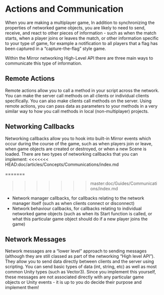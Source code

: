 # Actions and Communication

When you are making a multiplayer game, In addition to synchronizing the properties of networked game objects, you are likely to need to send, receive, and react to other pieces of information - such as when the match starts, when a player joins or leaves the match, or other information specific to your type of game, for example a notification to all players that a flag has been captured in a “capture-the-flag” style game.

Within the Mirror networking High-Level API there are three main ways to communicate this type of information.

## Remote Actions

Remote actions allow you to call a method in your script across the network. You can make the server call methods on all clients or individual clients specifically. You can also make clients call methods on the server. Using remote actions, you can pass data as parameters to your methods in a very similar way to how you call methods in local (non-multiplayer) projects.

## Networking Callbacks

Networking callbacks allow you to hook into built-in Mirror events which occur during the course of the game, such as when players join or leave, when game objects are created or destroyed, or when a new Scene is loaded. There are two types of networking callbacks that you can implement:
<<<<<<< HEAD:doc/articles/Concepts/Communications/index.md

=======
>>>>>>> master:doc/Guides/Communications/index.md
-   Network manager callbacks, for callbacks relating to the network manager itself (such as when clients connect or disconnect)
-   Network behaviour callbacks, for callbacks relating to individual networked game objects (such as when its Start function is called, or what this particular game object should do if a new player joins the game)

## Network Messages

Network messages are a “lower level” approach to sending messages (although they are still classed as part of the networking “High level API”). They allow you to send data directly between clients and the server using scripting. You can send basic types of data (int, string, etc) as well as most common Unity types (such as Vector3). Since you implement this yourself, these messages are not associated directly with any particular game objects or Unity events - it is up to you do decide their purpose and implement them!
